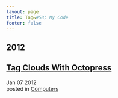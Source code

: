```yaml
---
layout: page
title: Tag&#58; My Code
footer: false
---
```


<div id="blog-archives" class="category">
<h2>2012</h2>

<article>
<h1><a href="/2012/01/07/tag-clouds-with-octopress/index.html">Tag Clouds With Octopress</a></h1>
<time datetime="2012-01-07T00:00:00-06:00" pubdate><span class='month'>Jan</span> <span class='day'>07</span> <span class='year'>2012</span></time>
<footer>
<span class="categories">posted in 
<a href='/categories/computers/'>Computers</a></span>
</footer>
</article>
</div>
